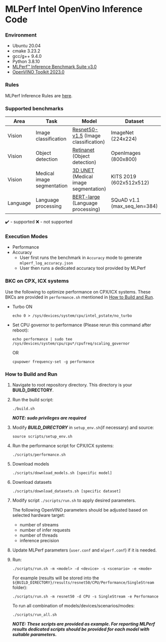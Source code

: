 # MLPerf Intel OpenVino Inference Code

### Environment
*  Ubuntu 20.04
*  cmake 3.23.2
*  gcc/g++ 9.4.0
*  Python 3.8.10
*  [MLPerf™ Inference Benchmark Suite v3.0](https://github.com/mlcommons/inference/tree/v3.0)
*  [OpenVINO Toolkit 2023.0](https://github.com/openvinotoolkit/openvino/tree/releases/2023/0)

### Rules
MLPerf Inference Rules are [here](https://github.com/mlcommons/inference_policies/blob/master/inference_rules.adoc).

### Supported benchmarks

| Area     | Task                       | Model                                                                      | Dataset                      | SingleStream       | MultiStream        | Server             | Offline            |
|----------|----------------------------|----------------------------------------------------------------------------|------------------------------|--------------------|--------------------|--------------------|--------------------|
| Vision   | Image classification       | [Resnet50-v1.5](https://zenodo.org/record/4735647/) (Image classification) | ImageNet (224x224)           | :heavy_check_mark: | :heavy_check_mark: | :heavy_check_mark: | :heavy_check_mark: |
| Vision   | Object detection           | [Retinanet](https://zenodo.org/record/6605272) (Object detection)          | OpenImages (800x800)         | :heavy_check_mark: | :heavy_check_mark: | :heavy_check_mark: | :heavy_check_mark: |
| Vision   | Medical image segmentation | [3D UNET](https://zenodo.org/record/5597155) (Medical image segmentation)  | KITS 2019 (602x512x512)      | :heavy_check_mark: | :x:                | :x:                | :heavy_check_mark: |
| Language | Language processing        | [BERT-large](https://zenodo.org/record/3733910) (Language processing)      | SQuAD v1.1 (max_seq_len=384) | :heavy_check_mark: | :heavy_check_mark: | :heavy_check_mark: | :heavy_check_mark: |

:heavy_check_mark:  - supported
:x: - not supported

### Execution Modes
*  Performance
*  Accuracy
    + User first runs the benchmark in ```Accuracy``` mode to generate ```mlperf_log_accuracy.json```
    + User then runs a dedicated accuracy tool provided by MLPerf

### BKC on CPX, ICX systems
Use the following to optimize performance on CPX/ICX systems.  These BKCs are provided in `performance.sh` mentioned in [How to Build and Run](#how-to-build-and-run).
 - Turbo ON
   ```
   echo 0 > /sys/devices/system/cpu/intel_pstate/no_turbo
   ```
 - Set CPU governor to performance (Please rerun this command after reboot):
    ```
    echo performance | sudo tee /sys/devices/system/cpu/cpu*/cpufreq/scaling_governor
    ```
    OR
    ```
    cpupower frequency-set -g performance
    ```

### How to Build and Run
1. Navigate to root repository directory. This directory is your **BUILD_DIRECTORY**.
2. Run the build script:
   ```
   ./build.sh
   ```
   ***NOTE: sudo privileges are required***
3. Modify ***BUILD_DIRECTORY*** in ```setup_env.sh```(if necessary) and source:
    ```
    source scripts/setup_env.sh
    ```
4. Run the performance script for CPX/ICX systems:
   ```
   ./scripts/performance.sh
   ```
5. Download models
    ```
    ./scripts/download_models.sh [specific model]
    ```
6. Download datasets
   ```
   ./scripts/download_datasets.sh [specific dataset]
   ```
7. Modify script ```./scripts/run.sh``` to apply desired parameters.

   The following OpenVINO parameters should be adjusted based on selected hardware target:
   * number of streams
   * number of infer requests
   * number of threads
   * inference precision
8. Update MLPerf parameters (`user.conf` and `mlperf.conf`) if it is needed.
9. Run:
    ```
    ./scripts/run.sh -m <model> -d <device> -s <scenario> -e <mode>
    ```
    For example (results will be stored into the `${BUILD_DIRECTORY}/results/resnet50/CPU/Performance/SingleStream` folder):
    ```
    ./scripts/run.sh -m resnet50 -d CPU -s SingleStream -e Performance
    ```
   To run all combination of models/devices/scenarios/modes:
    ```
    ./scripts/run_all.sh
    ```
    ***NOTE: These scripts are provided as example. For reporting MLPerf results dedicated scripts should be provided for each model with suitable parameters.***
